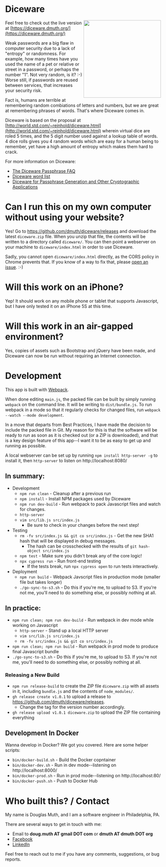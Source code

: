 # Diceware

<img src="./assets/img/dice.jpg" width="250" align="right" />

Feel free to check out the live version at [https://diceware.dmuth.org/](https://diceware.dmuth.org/)

Weak passwords are a big flaw in computer security due to a lack of "entropy" or randomness. For example, how many times have you used the name of a pet or relative or street in a password, or perhaps the number "1". Not very random, is it? :-) Worse still, if passwords are reused between services, that increases your security risk.

Fact is, humans are terrible at remembering random combiations of letters and numbers, but we are great at remembering phrases of words. That's where Diceware comes in.

Diceware is based on the proposal at [http://world.std.com/~reinhold/diceware.html](http://world.std.com/~reinhold/diceware.html) wherein virtual dice are roled 5 times, and the 5 digit number used against a lookup table of words. 4 dice rolls gives you 4 random words which are easy for a human being to remember, yet have a high amount of entropy which makes them hard to crack.

For more information on Diceware:
- [The Diceware Passphrase FAQ](http://world.std.com/~reinhold/diceware.html)
- [Diceware word list](http://world.std.com/~reinhold/diceware.wordlist.asc)
- [Diceware for Passphrase Generation and Other Cryptographic Applications](http://world.std.com/~reinhold/diceware.txt)


# Can I run this on my own computer without using your website?

Yes!  Go to https://github.com/dmuth/diceware/releases and download the latest `diceware.zip` file.
When you unzip that file, the contents will be written to a directory called `diceware/`.  You 
can then point a webserver on your machine to `diceware/index.html` in order to use Diceware.

Sadly, you cannot open `diceware/index.html` directly, as the CORS policy in Chrome prevents that.
If you know of a way to fix that, please [open an issue](https://github.com/dmuth/diceware/issues). :-)


# Will this work on an iPhone?

Yep!  It should work on any mobile phone or tablet that supports Javascript, but I have only
tested it on an iPhone 5S at this time.


# Will this work in an air-gapped environment?

Yes, copies of assets such as Bootstrap and jQuery have been made, and Diceware can now be run without
requiring an Internet connection.


# Development

This app is built with <a href="https://webpack.js.org/">Webpack</a>.

When done editing `main.js`, the packed file can be built by simply running `webpack` 
on the command line.  It will be writing to `dist/bundle.js`.  To run webpack in a 
mode so that it regularly checks for changed files, run `webpack --watch --mode development`.

In a move that departs from Best Practices, I have made the decision to include 
the packed file in Git.  My reason for this is that the software will be ready 
to run as soon as it is checked out (or a ZIP is downloaded), and that is a key 
design feature of this app--I want it to be as easy to get up and running as possible.

A local webserver can be set up by running `npm install http-server -g` to install it, then `http-server` to listen on http://localhost:8080/

## In summary:

- Development
    - `npm run clean` - Cleanup after a previous run
    - `npm install` - Install NPM packages used by Diceware
    - `npm run dev-build` - Run webpack to pack Javascript files and watch for changes.
    - `http-server`
    - `vim src/lib.js src/index.js`
        - Be sure to check in your changes before the next step!
- Testing
    - `rm -fv src/index.js && git co src/index.js` - Get the new SHA1 hash that will be displayed in debug messages.
        - The hash can be crosschecked with the results of `git hash-object src/index.js`
    - `npm test` - Make sure you didn't break any of the core logic!
    - `npx cypress run` - Run front-end testing
        - If the tests break, run `npx cypress open` to run tests interactively.
- Deployment
    - `npm run build` - Webpack Javscript files in production mode (smaller file but takes longer)
    - `./go-sync-to-s3.sh` - Do this if you're me, to upload to S3.  If you're not me, you'll need to do something else, or possibly nothing at all.


## In practice:

- `npm run clean; npm run dev-build` - Run webpack in dev mode while working on Javascript
   - `http-server` - Stand up a local HTTP server
   - `vim src/lib.js src/index.js`
   - `rm -fv src/index.js && git co src/index.js`
- `npm run clean; npm run build` - Run webpack in prod mode to produce final Javascript bundle
- `./go-sync-to-s3.sh` - Do this if you're me, to upload to S3.  If you're not me, you'll need to do something else, or possibly nothing at all.


### Releasing a New Build

- `npm run release-build` to create the ZIP file `diceware.zip` with all assets in it, including `bundle.js` and the contents of `node_modules/`.
- `gh release create v1.0.1` to upload a release to https://github.com/dmuth/diceware/releases.  
    - Change the tag for the version number accordingly.
- `gh release upload v1.0.1 diceware.zip` to upload the ZIP file containing everything


## Development In Docker

Wanna develop in Docker?  We got you covered.  Here are some helper scripts:

- `bin/docker-build.sh` - Build the Docker copntainer
- `bin/docker-dev.sh` - Run in dev mode--listening on http://localhost:8000/
- `bin/docker-prod.sh` - Run in prod mode--listening on http://localhost:80/
- `bin/docker-push.sh` - Push to Docker Hub


# Who built this? / Contact

My name is Douglas Muth, and I am a software engineer in Philadelphia, PA.

There are several ways to get in touch with me:
- Email to **doug.muth AT gmail DOT com** or **dmuth AT dmuth DOT org**
- [Facebook](https://facebook.com/dmuth) 
- [LinkedIn](https://linkedin.com/in/dmuth)

Feel free to reach out to me if you have any comments, suggestions, or bug reports.

